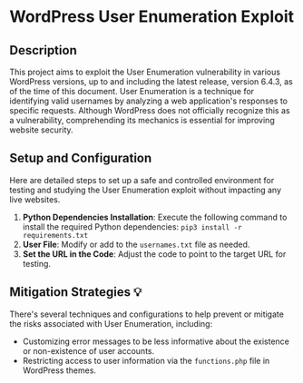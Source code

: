 # WordPress User Enumeration Exploit

## Description

This project aims to exploit the User Enumeration vulnerability in various WordPress versions, up to and including the latest release, version 6.4.3, as of the time of this document. User Enumeration is a technique for identifying valid usernames by analyzing a web application's responses to specific requests. Although WordPress does not officially recognize this as a vulnerability, comprehending its mechanics is essential for improving website security.

## Setup and Configuration

Here are detailed steps to set up a safe and controlled environment for testing and studying the User Enumeration exploit without impacting any live websites.

1. **Python Dependencies Installation**: Execute the following command to install the required Python dependencies: `pip3 install -r requirements.txt`
2. **User File**: Modify or add to the `usernames.txt` file as needed.
3. **Set the URL in the Code**: Adjust the code to point to the target URL for testing.

## Mitigation Strategies 💡

There's several techniques and configurations to help prevent or mitigate the risks associated with User Enumeration, including:

- Customizing error messages to be less informative about the existence or non-existence of user accounts.
- Restricting access to user information via the `functions.php` file in WordPress themes.
